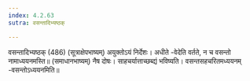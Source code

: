 ```yaml
---
index: 4.2.63
sutra: वसन्तादिभ्यष्ठक्

---
```

 वसन्तादिभ्यष्ठक् (486) (सूत्राक्षेपभाष्यम्) अयुक्तोऽयं निर्देशः। अधीते -वेदेति वर्तते, न च वसन्तो नामाध्ययनमस्ति॥ (समाधानभाष्यम्) नैष दोषः। साहचर्यात्ताच्छब्द्यं भविष्यति। वसन्तसहचरितमध्ययनम् -वसन्तोऽध्ययनमिति॥ 